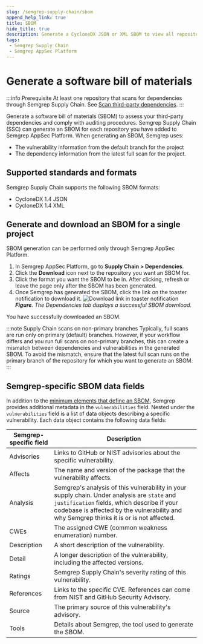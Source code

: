 ```yaml
---
slug: /semgrep-supply-chain/sbom
append_help_link: true
title: SBOM
hide_title: true
description: Generate a CycloneDX JSON or XML SBOM to view all repository dependencies.
tags:
 - Semgrep Supply Chain
 - Semgrep AppSec Platform
---
```


# Generate a software bill of materials

:::info Prerequisite
At least one repository that scans for dependencies through Semgrep Supply Chain. See [Scan third-party dependencies](/semgrep-supply-chain/getting-started).
:::

Generate a software bill of materials (SBOM) to assess your third-party dependencies and comply with auditing procedures. Semgrep Supply Chain (SSC) can generate an SBOM for each repository you have added to Semgrep AppSec Platform. When generating an SBOM, Semgrep uses:

- The vulnerability information from the default branch for the project
- The dependency information from the latest full scan for the project.

## Supported standards and formats

Semgrep Supply Chain supports the following SBOM formats:

- CycloneDX 1.4 JSON
- CycloneDX 1.4 XML

## Generate and download an SBOM for a single project

SBOM generation can be performed only through Semgrep AppSec Platform.

1. In Semgrep AppSec Platform, go to **Supply Chain > Dependencies**.
2. Click the **Download <i class="fa-solid fa-download"></i>** icon next to the repository you want an SBOM for.
3. Click the format you want the SBOM to be in. After clicking, refresh or leave the page only after the SBOM has been generated.
4. Once Semgrep has generated the SBOM, click the link on the toaster notification to download it.
    ![Download link in toaster notification](/img/download-sbom.png) _**Figure**. The Dependencies tab displays a successful SBOM download._

You have successfully downloaded an SBOM.

:::note Supply Chain scans on non-primary branches
Typically, full scans are run only on primary (default) branches. However, if your workflow differs and you run full scans on non-primary branches, this can create a mismatch between dependencies and vulnerabilities in the generated SBOM. To avoid the mismatch, ensure that the latest full scan runs on the primary branch of the repository for which you want to generate an SBOM.
:::

## Semgrep-specific SBOM data fields

In addition to the [<i class="fas fa-external-link fa-xs"></i> minimum elements that define an SBOM](https://www.ntia.doc.gov/files/ntia/publications/sbom_minimum_elements_report.pdf), Semgrep provides additional metadata in the `vulnerabilities` field. Nested under the `vulnerabilities` field is a list of data objects describing a specific vulnerability. Each data object contains the following data fields:

| Semgrep-specific field | Description |
| -------  | ------ |
| Advisories  | Links to GitHub or NIST advisories about the specific vulnerability. |
| Affects | The name and version of the package that the vulnerability affects. |
| Analysis | Semgrep's analysis of this vulnerability in your supply chain. Under analysis are `state` and `justification` fields, which describe if your codebase is affected by the vulnerability and why Semgrep thinks it is or is not affected. |
| CWEs | The assigned CWE (common weakness enumeration) number. |
| Description | A short description of the vulnerability. |
| Detail | A longer description of the vulnerability, including the affected versions. |
| Ratings | Semgrep Supply Chain's severity rating of this vulnerability. |
| References | Links to the specific CVE. References can come from NIST and GitHub Security Advisory. |
| Source | The primary source of this vulnerability's advisory. |
| Tools | Details about Semgrep, the tool used to generate the SBOM. |
